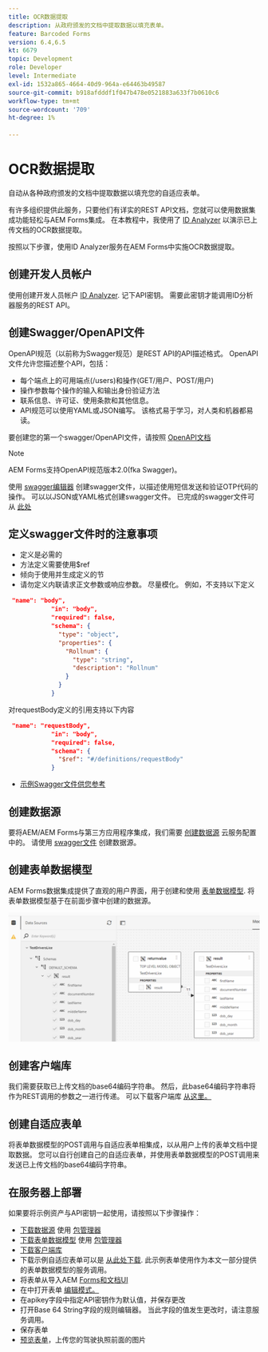 ```yaml
---
title: OCR数据提取
description: 从政府颁发的文档中提取数据以填充表单。
feature: Barcoded Forms
version: 6.4,6.5
kt: 6679
topic: Development
role: Developer
level: Intermediate
exl-id: 1532a865-4664-40d9-964a-e64463b49587
source-git-commit: b918afdddf1f047b478e0521883a633f7b0610c6
workflow-type: tm+mt
source-wordcount: '709'
ht-degree: 1%

---
```


# OCR数据提取

自动从各种政府颁发的文档中提取数据以填充您的自适应表单。

有许多组织提供此服务，只要他们有详实的REST API文档，您就可以使用数据集成功能轻松与AEM Forms集成。 在本教程中，我使用了 [ID Analyzer](https://www.idanalyzer.com/) 以演示已上传文档的OCR数据提取。

按照以下步骤，使用ID Analyzer服务在AEM Forms中实施OCR数据提取。

## 创建开发人员帐户

使用创建开发人员帐户 [ID Analyzer](https://portal.idanalyzer.com/signin.html). 记下API密钥。 需要此密钥才能调用ID分析器服务的REST API。

## 创建Swagger/OpenAPI文件

OpenAPI规范（以前称为Swagger规范）是REST API的API描述格式。 OpenAPI文件允许您描述整个API，包括：

* 每个端点上的可用端点(/users)和操作(GET/用户、POST/用户)
* 操作参数每个操作的输入和输出身份验证方法
* 联系信息、许可证、使用条款和其他信息。
* API规范可以使用YAML或JSON编写。 该格式易于学习，对人类和机器都易读。

要创建您的第一个swagger/OpenAPI文件，请按照 [OpenAPI文档](https://swagger.io/docs/specification/2-0/basic-structure/)

>[!NOTE]
> AEM Forms支持OpenAPI规范版本2.0(fka Swagger)。

使用 [swagger编辑器](https://editor.swagger.io/) 创建swagger文件，以描述使用短信发送和验证OTP代码的操作。 可以以JSON或YAML格式创建swagger文件。 已完成的swagger文件可从 [此处](assets/drivers-license-swagger.zip)

## 定义swagger文件时的注意事项

* 定义是必需的
* 方法定义需要使用$ref
* 倾向于使用并生成定义的节
* 请勿定义内联请求正文参数或响应参数。 尽量模化。 例如，不支持以下定义

```json
 "name": "body",
            "in": "body",
            "required": false,
            "schema": {
              "type": "object",
              "properties": {
                "Rollnum": {
                  "type": "string",
                  "description": "Rollnum"
                }
              }
            }
```

对requestBody定义的引用支持以下内容

```json
 "name": "requestBody",
            "in": "body",
            "required": false,
            "schema": {
              "$ref": "#/definitions/requestBody"
            }
```

* [示例Swagger文件供您参考](assets/sample-swagger.json)

## 创建数据源

要将AEM/AEM Forms与第三方应用程序集成，我们需要 [创建数据源](https://experienceleague.adobe.com/docs/experience-manager-learn/forms/ic-web-channel-tutorial/parttwo.html) 云服务配置中的。 请使用 [swagger文件](assets/drivers-license-swagger.zip) 创建数据源。

## 创建表单数据模型

AEM Forms数据集成提供了直观的用户界面，用于创建和使用 [表单数据模型](https://experienceleague.adobe.com/docs/experience-manager-65/forms/form-data-model/create-form-data-models.html). 将表单数据模型基于在前面步骤中创建的数据源。

![fdm](assets/test-dl-fdm.PNG)

## 创建客户端库

我们需要获取已上传文档的base64编码字符串。 然后，此base64编码字符串将作为REST调用的参数之一进行传递。
可以下载客户端库 [从这里。](assets/drivers-license-client-lib.zip)

## 创建自适应表单

将表单数据模型的POST调用与自适应表单相集成，以从用户上传的表单文档中提取数据。 您可以自行创建自己的自适应表单，并使用表单数据模型的POST调用来发送已上传文档的base64编码字符串。

## 在服务器上部署

如果要将示例资产与API密钥一起使用，请按照以下步骤操作：

* [下载数据源](assets/drivers-license-source.zip) 使用 [包管理器](http://localhost:4502/crx/packmgr/index.jsp)
* [下载表单数据模型](assets/drivers-license-fdm.zip) 使用 [包管理器](http://localhost:4502/crx/packmgr/index.jsp)
* [下载客户端库](assets/drivers-license-client-lib.zip)
* 下载示例自适应表单可以是 [从此处下载](assets/adaptive-form-dl.zip). 此示例表单使用作为本文一部分提供的表单数据模型的服务调用。
* 将表单从导入AEM [Forms和文档UI](http://localhost:4502/aem/forms.html/content/dam/formsanddocuments)
* 在中打开表单 [编辑模式。](http://localhost:4502/editor.html/content/forms/af/driverslicenseandpassport.html)
* 在apikey字段中指定API密钥作为默认值，并保存更改
* 打开Base 64 String字段的规则编辑器。 当此字段的值发生更改时，请注意服务调用。
* 保存表单
* [预览表单](http://localhost:4502/content/dam/formsanddocuments/driverslicenseandpassport/jcr:content?wcmmode=disabled)，上传您的驾驶执照前面的图片
